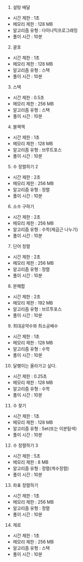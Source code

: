 1. 설탕 배달
- 시간 제한 : 1초
- 메모리 제한 : 128 MB
- 알고리즘 유형 : 다이나믹프로그래밍
- 풀이 시간 : 10분

2. 괄호
- 시간 제한 : 1초
- 메모리 제한 : 128 MB
- 알고리즘 유형 : 스택
- 풀이 시간 : 10분

3. 스택
- 시간 제한 : 0.5초
- 메모리 제한 : 256 MB
- 알고리즘 유형 : 스택
- 풀이 시간 : 10분

4. 블랙잭
- 시간 제한 : 1초
- 메모리 제한 : 128 MB
- 알고리즘 유형 : 브루트포스
- 풀이 시간 : 10분

5. 수 정렬하기 2
- 시간 제한 : 2초
- 메모리 제한 : 256 MB
- 알고리즘 유형 : 정렬 
- 풀이 시간 : 10분

6. 소수 구하기
- 시간 제한 : 2초
- 메모리 제한 : 256 MB
- 알고리즘 유형 : 수학(제곱근 나누기)
- 풀이 시간 : 10분

7. 단어 정렬
- 시간 제한 : 2초
- 메모리 제한 : 256 MB
- 알고리즘 유형 : 정렬 
- 풀이 시간 : 10분

8. 분해합
- 시간 제한 : 2초
- 메모리 제한 : 192 MB
- 알고리즘 유형 : 브르투포스 
- 풀이 시간 : 10분

9. 최대공약수와 최소공배수
- 시간 제한 : 1초
- 메모리 제한 : 128 MB
- 알고리즘 유형 : 수학
- 풀이 시간 : 10분

10. 달팽이는 올라가고 싶다.
- 시간 제한 : 0.25초
- 메모리 제한 : 128 MB
- 알고리즘 유형 : 수학
- 풀이 시간 : 10분

11. 수 찾기
- 시간 제한 : 1초
- 메모리 제한 : 128 MB
- 알고리즘 유형 : Set(또는 이분탐색) 
- 풀이 시간 : 10분

12. 수 정렬하기 3
- 시간 제한 : 5초
- 메모리 제한 : 8 MB
- 알고리즘 유형 : 정렬(계수정렬)
- 풀이 시간 : 10분

13. 좌표 정렬하기
- 시간 제한 : 1초
- 메모리 제한 : 256 MB
- 알고리즘 유형 : 정렬
- 풀이 시간 : 10분

14. 제로
- 시간 제한 : 1초
- 메모리 제한 : 256 MB
- 알고리즘 유형 : 스택
- 풀이 시간 : 10분